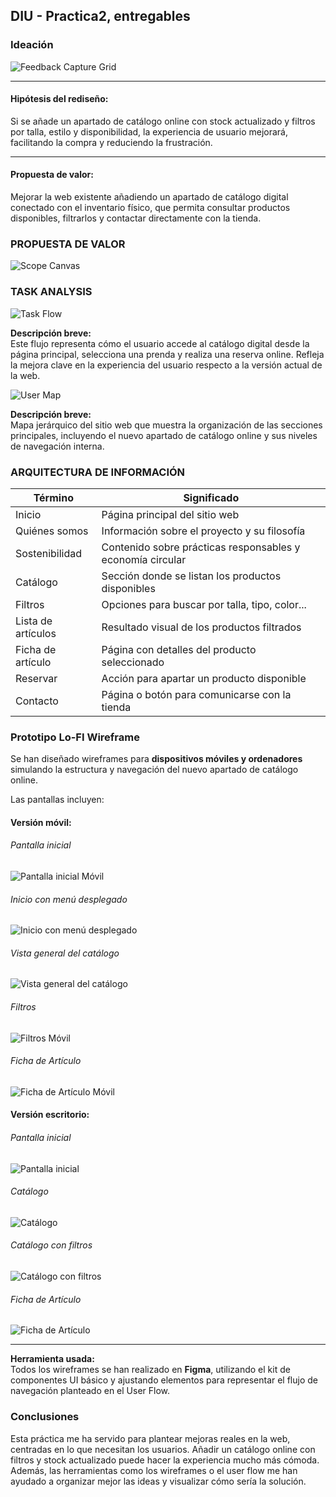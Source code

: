 ## DIU - Practica2, entregables

### Ideación 

![Feedback Capture Grid](feedbackCaptureGrid.png)

---

#### **Hipótesis del rediseño:**

Si se añade un apartado de catálogo online con stock actualizado y filtros por talla, estilo y disponibilidad, la experiencia de usuario mejorará, facilitando la compra y reduciendo la frustración.

---

#### **Propuesta de valor:**

Mejorar la web existente añadiendo un apartado de catálogo digital conectado con el inventario físico, que permita consultar productos disponibles, filtrarlos y contactar directamente con la tienda.


### PROPUESTA DE VALOR

![Scope Canvas](scopeCanvas.png)


### TASK ANALYSIS

![Task Flow](taskflow.png)

**Descripción breve:**  
Este flujo representa cómo el usuario accede al catálogo digital desde la página principal, selecciona una prenda y realiza una reserva online. Refleja la mejora clave en la experiencia del usuario respecto a la versión actual de la web.

![User Map](userMap.png)

**Descripción breve:**  
Mapa jerárquico del sitio web que muestra la organización de las secciones principales, incluyendo el nuevo apartado de catálogo online y sus niveles de navegación interna.


### ARQUITECTURA DE INFORMACIÓN

| Término              | Significado                                                   |
|----------------------|---------------------------------------------------------------|
| Inicio               | Página principal del sitio web                                |
| Quiénes somos        | Información sobre el proyecto y su filosofía                  |
| Sostenibilidad       | Contenido sobre prácticas responsables y economía circular    |
| Catálogo             | Sección donde se listan los productos disponibles             |
| Filtros              | Opciones para buscar por talla, tipo, color...                |
| Lista de artículos   | Resultado visual de los productos filtrados                   |
| Ficha de artículo    | Página con detalles del producto seleccionado                 |
| Reservar             | Acción para apartar un producto disponible                    |
| Contacto             | Página o botón para comunicarse con la tienda                 |



### Prototipo Lo-FI Wireframe 


Se han diseñado wireframes para **dispositivos móviles y ordenadores** simulando la estructura y navegación del nuevo apartado de catálogo online. 

Las pantallas incluyen:

#### Versión móvil:

###### Pantalla inicial
 ![Pantalla inicial Móvil](mobileLanding.png)

###### Inicio con menú desplegado
 ![Inicio con menú desplegado](mobileLanding+Menu.png)

###### Vista general del catálogo
 ![Vista general del catálogo](mobileCatalogo.png)

###### Filtros
 ![Filtros Móvil](mobileCatalogo+Filtros.png)

###### Ficha de Artículo
 ![Ficha de Artículo Móvil](mobileFichaArticulo.png)

#### Versión escritorio:

###### Pantalla inicial
 ![Pantalla inicial](pcLanding.png)

###### Catálogo
 ![Catálogo](pcCatalogo.png)

###### Catálogo con filtros
 ![Catálogo con filtros](pcCatalogo+Filtro.png)

###### Ficha de Artículo
 ![Ficha de Artículo](pcFichaArticulo.png)

---

**Herramienta usada:**  
Todos los wireframes se han realizado en **Figma**, utilizando el kit de componentes UI básico y ajustando elementos para representar el flujo de navegación planteado en el User Flow.

### Conclusiones  
Esta práctica me ha servido para plantear mejoras reales en la web, centradas en lo que necesitan los usuarios. Añadir un catálogo online con filtros y stock actualizado puede hacer la experiencia mucho más cómoda. Además, las herramientas como los wireframes o el user flow me han ayudado a organizar mejor las ideas y visualizar cómo sería la solución.